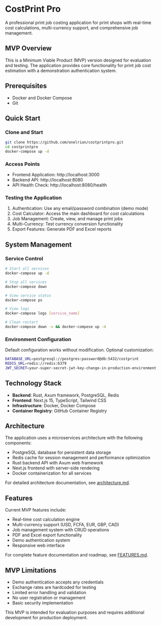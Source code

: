# CostPrint Pro

A professional print job costing application for print shops with real-time cost calculations, multi-currency support, and comprehensive job management.

## MVP Overview

This is a Minimum Viable Product (MVP) version designed for evaluation and testing. The application provides core functionality for print job cost estimation with a demonstration authentication system.

## Prerequisites

- Docker and Docker Compose
- Git

## Quick Start

### Clone and Start
```bash
git clone https://github.com/onelrian/costprintpro.git
cd costprintpro
docker-compose up -d
```

### Access Points
- Frontend Application: http://localhost:3000
- Backend API: http://localhost:8080
- API Health Check: http://localhost:8080/health

### Testing the Application
1. Authentication: Use any email/password combination (demo mode)
2. Cost Calculator: Access the main dashboard for cost calculations
3. Job Management: Create, view, and manage print jobs
4. Multi-Currency: Test currency conversion functionality
5. Export Features: Generate PDF and Excel reports

## System Management

### Service Control
```bash
# Start all services
docker-compose up -d

# Stop all services
docker-compose down

# View service status
docker-compose ps

# View logs
docker-compose logs [service_name]

# Clean restart
docker-compose down -v && docker-compose up -d
```

### Environment Configuration
Default configuration works without modification. Optional customization:
```bash
DATABASE_URL=postgresql://postgres:password@db:5432/costprint
REDIS_URL=redis://redis:6379
JWT_SECRET=your-super-secret-jwt-key-change-in-production-environment
```

## Technology Stack

- **Backend**: Rust, Axum framework, PostgreSQL, Redis
- **Frontend**: Next.js 15, TypeScript, Tailwind CSS
- **Infrastructure**: Docker, Docker Compose
- **Container Registry**: GitHub Container Registry

## Architecture

The application uses a microservices architecture with the following components:
- PostgreSQL database for persistent data storage
- Redis cache for session management and performance optimization
- Rust backend API with Axum web framework
- Next.js frontend with server-side rendering
- Docker containerization for all services

For detailed architecture documentation, see [architecture.md](./architecture.md).

## Features

Current MVP features include:
- Real-time cost calculation engine
- Multi-currency support (USD, FCFA, EUR, GBP, CAD)
- Job management system with CRUD operations
- PDF and Excel export functionality
- Demo authentication system
- Responsive web interface

For complete feature documentation and roadmap, see [FEATURES.md](./FEATURES.md).

## MVP Limitations

- Demo authentication accepts any credentials
- Exchange rates are hardcoded for testing
- Limited error handling and validation
- No user registration or management
- Basic security implementation

This MVP is intended for evaluation purposes and requires additional development for production deployment.
